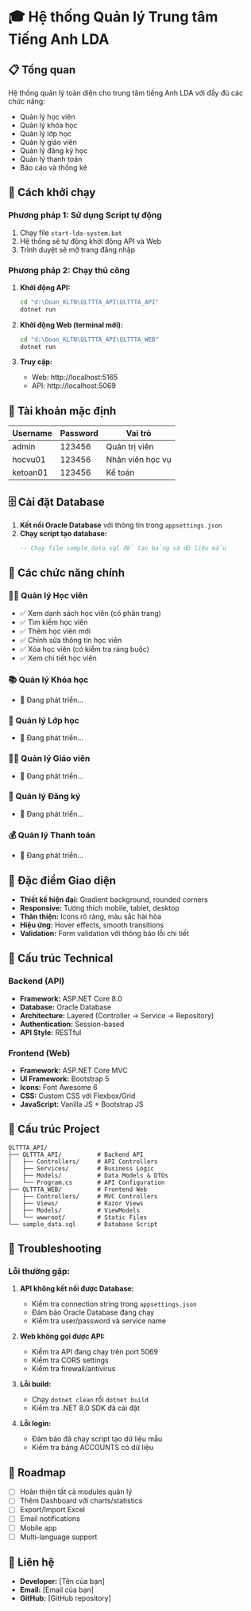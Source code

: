 # 🎓 Hệ thống Quản lý Trung tâm Tiếng Anh LDA

## 📋 Tổng quan

Hệ thống quản lý toàn diện cho trung tâm tiếng Anh LDA với đầy đủ các chức năng:

- Quản lý học viên
- Quản lý khóa học
- Quản lý lớp học
- Quản lý giáo viên
- Quản lý đăng ký học
- Quản lý thanh toán
- Báo cáo và thống kê

## 🚀 Cách khởi chạy

### Phương pháp 1: Sử dụng Script tự động

1. Chạy file `start-lda-system.bat`
2. Hệ thống sẽ tự động khởi động API và Web
3. Trình duyệt sẽ mở trang đăng nhập

### Phương pháp 2: Chạy thủ công

1. **Khởi động API:**

   ```bash
   cd "d:\Doan_KLTN\QLTTTA_API\QLTTTA_API"
   dotnet run
   ```

2. **Khởi động Web (terminal mới):**

   ```bash
   cd "d:\Doan_KLTN\QLTTTA_API\QLTTTA_WEB"
   dotnet run
   ```

3. **Truy cập:**
   - Web: http://localhost:5165
   - API: http://localhost:5069

## 🔑 Tài khoản mặc định

| Username | Password | Vai trò          |
| -------- | -------- | ---------------- |
| admin    | 123456   | Quản trị viên    |
| hocvu01  | 123456   | Nhân viên học vụ |
| ketoan01 | 123456   | Kế toán          |

## 🗄️ Cài đặt Database

1. **Kết nối Oracle Database** với thông tin trong `appsettings.json`
2. **Chạy script tạo database:**
   ```sql
   -- Chạy file sample_data.sql để tạo bảng và dữ liệu mẫu
   ```

## 📱 Các chức năng chính

### 🧑‍🎓 Quản lý Học viên

- ✅ Xem danh sách học viên (có phân trang)
- ✅ Tìm kiếm học viên
- ✅ Thêm học viên mới
- ✅ Chỉnh sửa thông tin học viên
- ✅ Xóa học viên (có kiểm tra ràng buộc)
- ✅ Xem chi tiết học viên

### 📚 Quản lý Khóa học

- 🔄 Đang phát triển...

### 🏫 Quản lý Lớp học

- 🔄 Đang phát triển...

### 👨‍🏫 Quản lý Giáo viên

- 🔄 Đang phát triển...

### 📝 Quản lý Đăng ký

- 🔄 Đang phát triển...

### 💰 Quản lý Thanh toán

- 🔄 Đang phát triển...

## 🎨 Đặc điểm Giao diện

- **Thiết kế hiện đại:** Gradient background, rounded corners
- **Responsive:** Tương thích mobile, tablet, desktop
- **Thân thiện:** Icons rõ ràng, màu sắc hài hòa
- **Hiệu ứng:** Hover effects, smooth transitions
- **Validation:** Form validation với thông báo lỗi chi tiết

## 🔧 Cấu trúc Technical

### Backend (API)

- **Framework:** ASP.NET Core 8.0
- **Database:** Oracle Database
- **Architecture:** Layered (Controller → Service → Repository)
- **Authentication:** Session-based
- **API Style:** RESTful

### Frontend (Web)

- **Framework:** ASP.NET Core MVC
- **UI Framework:** Bootstrap 5
- **Icons:** Font Awesome 6
- **CSS:** Custom CSS với Flexbox/Grid
- **JavaScript:** Vanilla JS + Bootstrap JS

## 📁 Cấu trúc Project

```
QLTTTA_API/
├── QLTTTA_API/          # Backend API
│   ├── Controllers/     # API Controllers
│   ├── Services/        # Business Logic
│   ├── Models/          # Data Models & DTOs
│   └── Program.cs       # API Configuration
├── QLTTTA_WEB/          # Frontend Web
│   ├── Controllers/     # MVC Controllers
│   ├── Views/           # Razor Views
│   ├── Models/          # ViewModels
│   └── wwwroot/         # Static Files
└── sample_data.sql      # Database Script
```

## 🐛 Troubleshooting

### Lỗi thường gặp:

1. **API không kết nối được Database:**

   - Kiểm tra connection string trong `appsettings.json`
   - Đảm bảo Oracle Database đang chạy
   - Kiểm tra user/password và service name

2. **Web không gọi được API:**

   - Kiểm tra API đang chạy trên port 5069
   - Kiểm tra CORS settings
   - Kiểm tra firewall/antivirus

3. **Lỗi build:**

   - Chạy `dotnet clean` rồi `dotnet build`
   - Kiểm tra .NET 8.0 SDK đã cài đặt

4. **Lỗi login:**
   - Đảm bảo đã chạy script tạo dữ liệu mẫu
   - Kiểm tra bảng ACCOUNTS có dữ liệu

## 🚧 Roadmap

- [ ] Hoàn thiện tất cả modules quản lý
- [ ] Thêm Dashboard với charts/statistics
- [ ] Export/Import Excel
- [ ] Email notifications
- [ ] Mobile app
- [ ] Multi-language support

## 👥 Liên hệ

- **Developer:** [Tên của bạn]
- **Email:** [Email của bạn]
- **GitHub:** [GitHub repository]

